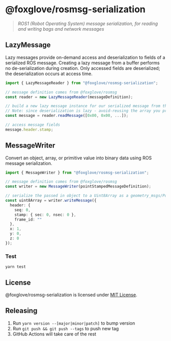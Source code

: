 # @foxglove/rosmsg-serialization

> _ROS1 (Robot Operating System) message serialization, for reading and writing bags and network messages_

## LazyMessage

Lazy messages provide on-demand access and deserialization to fields of a serialized ROS message. Creating
a lazy message from a buffer performs no de-serialization during creation. Only accessed fields are
deserialized; the deserialization occurs at access time.

```Typescript
import { LazyMessageReader } from "@foxglove/rosmsg-serialization";

// message definition comes from @foxglove/rosmsg
const reader = new LazyMessageReader(messageDefinition);

// build a new lazy message instance for our serialized message from the Uint8Array
// Note: since deserialization is lazy - avoid-reusing the array you provide for other messages
const message = reader.readMessage([0x00, 0x00, ...]);

// access message fields
message.header.stamp;
```

## MessageWriter

Convert an object, array, or primitive value into binary data using ROS message serialization.

```Typescript
import { MessageWriter } from "@foxglove/rosmsg-serialization";

// message definition comes from @foxglove/rosmsg
const writer = new MessageWriter(pointStampedMessageDefinition);

// serialize the passed in object to a Uint8Array as a geometry_msgs/PointStamped message
const uint8Array = writer.writeMessage({
  header: {
    seq: 0,
    stamp: { sec: 0, nsec: 0 },
    frame_id: ""
  },
  x: 1,
  y: 0,
  z: 0
});
```

### Test

`yarn test`

## License

@foxglove/rosmsg-serialization is licensed under [MIT License](https://opensource.org/licenses/MIT).

## Releasing

1. Run `yarn version --[major|minor|patch]` to bump version
2. Run `git push && git push --tags` to push new tag
3. GitHub Actions will take care of the rest
